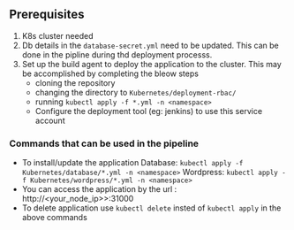 Prerequisites
---------
1. K8s cluster needed
2. Db details in the ```database-secret.yml``` need to be updated. This can be done in the pipline during thd deployment processs.
3. Set up the build agent to deploy the application to the cluster.
    This may be accomplished by completing the bleow steps
     * cloning the repository
     * changing the directory to ```Kubernetes/deployment-rbac/```
     * running ```kubectl apply -f *.yml -n <namespace>``` 
     * Configure the deployment tool (eg: jenkins) to use this service account

### Commands that can be used in the pipeline
- To install/update the application
  Database: ```kubectl apply -f Kubernetes/database/*.yml -n <namespace>```
  Wordpress: ```kubectl apply -f Kubernetes/wordpress/*.yml -n <namespace>```
- You can access the application by the url : http://<your_node_ip>>:31000
- To delete application
  use ```kubectl delete```  insted of ```kubectl apply``` in the above commands



